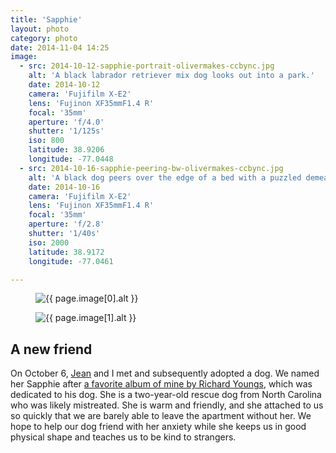 ```yaml
---
title: 'Sapphie'
layout: photo
category: photo
date: 2014-11-04 14:25
image:
  - src: 2014-10-12-sapphie-portrait-olivermakes-ccbync.jpg
    alt: 'A black labrador retriever mix dog looks out into a park.'
    date: 2014-10-12
    camera: 'Fujifilm X-E2'
    lens: 'Fujinon XF35mmF1.4 R'
    focal: '35mm'
    aperture: 'f/4.0'
    shutter: '1/125s'
    iso: 800
    latitude: 38.9206
    longitude: -77.0448
  - src: 2014-10-16-sapphie-peering-bw-olivermakes-ccbync.jpg
    alt: 'A black dog peers over the edge of a bed with a puzzled demeanor.'
    date: 2014-10-16
    camera: 'Fujifilm X-E2'
    lens: 'Fujinon XF35mmF1.4 R'
    focal: '35mm'
    aperture: 'f/2.8'
    shutter: '1/40s'
    iso: 2000
    latitude: 38.9172
    longitude: -77.0461

---
```


<figure class="wide"> 
  <img
    src="{{ site.image-url }}/{{ page.image[0].src }}" 
    sizes="{{ site.wide-sizes }}"  
    srcset="{% for srcset in site.srcset %}{{ site.image-url }}/{{ site.srcset[forloop.index0] }}/{{ page.image[0].src }} {{ site.srcset[forloop.index0] }}w{% if forloop.last == false %}, {% endif %}{% endfor %}"
    alt="{{ page.image[0].alt }}"
  >
</figure>

<figure class="wide"> 
  <img
    src="{{ site.image-url }}/{{ page.image[1].src }}" 
    sizes="{{ site.wide-sizes }}"  
    srcset="{% for srcset in site.srcset %}{{ site.image-url }}/{{ site.srcset[forloop.index0] }}/{{ page.image[1].src }} {{ site.srcset[forloop.index0] }}w{% if forloop.last == false %}, {% endif %}{% endfor %}"
    alt="{{ page.image[1].alt }}"
  >
</figure>

<section class="essay">
  <h2>A new friend</h2>
  <p>On <time datetime="2014-10-06">October 6</time>, <a href="http://jeancflanagan.com">Jean</a> and I met and subsequently adopted a dog. We named her Sapphie after <a href="http://www.jagjaguwar.com/onesheet.php?cat=JAG019">a favorite album of mine by Richard Youngs</a>, which was dedicated to his dog. She is a two-year-old rescue dog from North Carolina who was likely mistreated. She is warm and friendly, and she attached to us so quickly that we are barely able to leave the apartment without her. We hope to help our dog friend with her anxiety while she keeps us in good physical shape and teaches us to be kind to strangers.</p>
</section>